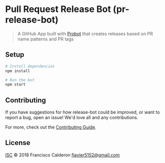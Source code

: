 # Pull Request Release Bot (pr-release-bot)

> A GitHub App built with [Probot](https://github.com/probot/probot) that creates releases based on PR name patterns and PR tags

## Setup

```sh
# Install dependencies
npm install

# Run the bot
npm start
```

## Contributing

If you have suggestions for how release-bot could be improved, or want to report a bug, open an issue! We'd love all and any contributions.

For more, check out the [Contributing Guide](CONTRIBUTING.md).

## License

[ISC](LICENSE) © 2018 Francisco Calderon <fjavier5152@gmail.com>
